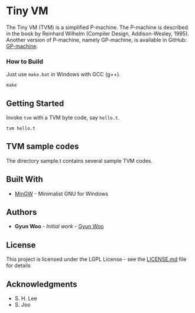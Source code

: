 # Tiny VM

The Tiny VM (TVM) is a simplified P-machine. 
The P-machine is described in the book by 
Reinhard Wilhelm (Compiler Design, Addison-Wesley, 1995).
Another version of P-machine, namely GP-machine, is available in GitHub: [GP-machine](https://github.com/xdevroey/GPMachine). 

### How to Build

Just use `make.bat` in Windows with GCC (g++).

```
make
```

## Getting Started

Invoke `tvm` with a TVM byte code, say `hello.t`.

```
tvm hello.t
```

## TVM sample codes

The directory sample.t contains several sample TVM codes.

## Built With

* [MinGW](http://mingw.org/) - Minimalist GNU for Windows

## Authors

* **Gyun Woo** - *Initial work* - [Gyun Woo](https://github.com/woogyun)

## License

This project is licensed under the LGPL License - see the [LICENSE.md](LICENSE.md) file for details

## Acknowledgments

* S. H. Lee
* S. Joo

